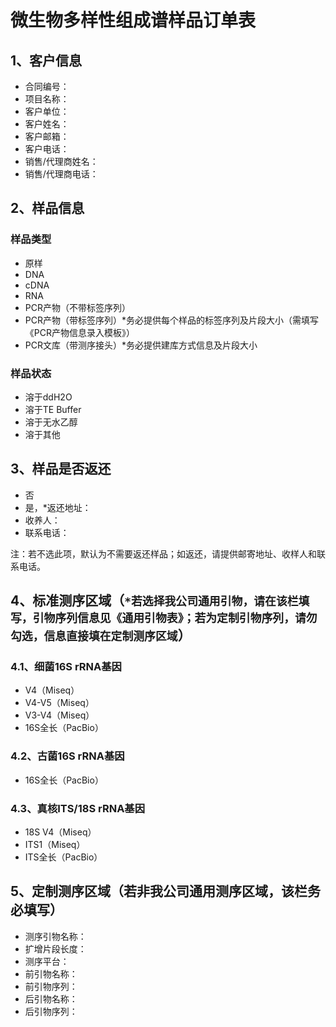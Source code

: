 # 微生物多样性组成谱样品订单表
## 1、客户信息
- 合同编号：
- 项目名称：
- 客户单位：
- 客户姓名：
- 客户邮箱：
- 客户电话：
- 销售/代理商姓名：
- 销售/代理商电话：
## 2、样品信息
### 样品类型
- 原样
- DNA
- cDNA
- RNA
- PCR产物（不带标签序列）
- PCR产物（带标签序列）*务必提供每个样品的标签序列及片段大小（需填写《PCR产物信息录入模板》）
- PCR文库（带测序接头）*务必提供建库方式信息及片段大小
### 样品状态
- 溶于ddH2O
- 溶于TE Buffer
- 溶于无水乙醇
- 溶于其他
## 3、样品是否返还
- 否
- 是，*返还地址：
- 收养人：
- 联系电话：

注：若不选此项，默认为不需要返还样品；如返还，请提供邮寄地址、收样人和联系电话。
## 4、标准测序区域（```*若选择我公司通用引物，请在该栏填写，引物序列信息见《通用引物表》；若为定制引物序列，请勿勾选，信息直接填在定制测序区域```）
### 4.1、细菌16S rRNA基因
- V4（Miseq）
- V4-V5（Miseq）
- V3-V4（Miseq）
- 16S全长（PacBio）
### 4.2、古菌16S rRNA基因
- 16S全长（PacBio）
### 4.3、真核ITS/18S rRNA基因
- 18S V4（Miseq）
- ITS1（Miseq）
- ITS全长（PacBio）
## 5、定制测序区域（若非我公司通用测序区域，该栏务必填写）
- 测序引物名称：
- 扩增片段长度：
- 测序平台：
- 前引物名称：
- 前引物序列：
- 后引物名称：
- 后引物序列：


